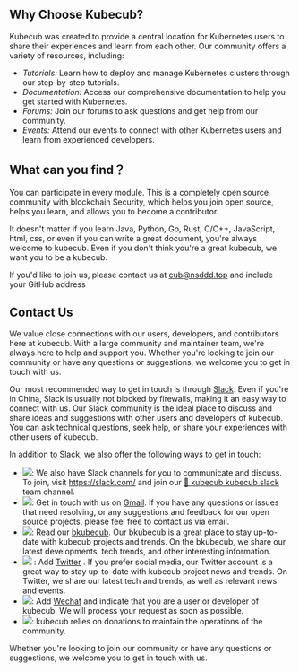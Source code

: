 
<!--
**Here are some ideas to get you started:**

🙋‍♀️ A short introduction - wha
t is your organization all about?
🌈 Contribution guidelines - how can the community get involved?
👩‍💻 Useful resources - where can the community find your docs? Is there anything else the community should know?
🍿 Fun facts - what does your team eat for breakfast?
🧙 Remember, you can do mighty things with the power of [Markdown](https://docs.github.com/github/writing-on-github/getting-started-with-writing-and-formatting-on-github/basic-writing-and-formatting-syntax)
-->

## Why Choose Kubecub?

Kubecub was created to provide a central location for Kubernetes users to share their experiences and learn from each other. Our community offers a variety of resources, including:

- *Tutorials:* Learn how to deploy and manage Kubernetes clusters through our step-by-step tutorials.
- *Documentation:* Access our comprehensive documentation to help you get started with Kubernetes.
- *Forums:* Join our forums to ask questions and get help from our community.
- *Events:* Attend our events to connect with other Kubernetes users and learn from experienced developers.

## What can you find？

You can participate in every module. This is a completely open source community with blockchain Security, which helps you join open source, helps you learn, and allows you to become a contributor.

It doesn't matter if you learn Java, Python, Go, Rust, C/C++, JavaScript, html, css, or even if you can write a great document, you're always welcome to kubecub. Even if you don't think you're a great kubecub, we want you to be a kubecub.

If you'd like to join us, please contact us at cub@nsddd.top and include your GitHub address

## Contact Us

We value close connections with our users, developers, and contributors here at kubecub. With a large community and maintainer team, we're always here to help and support you. Whether you're looking to join our community or have any questions or suggestions, we welcome you to get in touch with us.

Our most recommended way to get in touch is through [Slack](https://join.slack.com/t/c-ub/shared_invite/zt-1se0k2bae-lkYzz0_T~BYh3rjkvlcUqQ). Even if you're in China, Slack is usually not blocked by firewalls, making it an easy way to connect with us. Our Slack community is the ideal place to discuss and share ideas and suggestions with other users and developers of kubecub. You can ask technical questions, seek help, or share your experiences with other users of kubecub.

In addition to Slack, we also offer the following ways to get in touch:

+ <a href="https://join.slack.com/t/c-ub/shared_invite/zt-1se0k2bae-lkYzz0_T~BYh3rjkvlcUqQ" target="_blank"><img src="https://img.shields.io/badge/slack-%40kubecub-informational?kubecubo=slack&style=flat-square"></a>:  We also have Slack channels for you to communicate and discuss. To join, visit https://slack.com/ and join our [👀 kubecub kubecub slack](https://join.slack.com/t/c-ub/shared_invite/zt-1se0k2bae-lkYzz0_T~BYh3rjkvlcUqQ) team channel.
+ <a href="https://mail.google.com/mail/u/0/?fs=1&tf=cm&to=3293172751nss@gmail.com" target="_blank"><img src="https://img.shields.io/badge/gmail-%40kubecub-blue?style=social&kubecubo=gmail"></a>: Get in touch with us on [Gmail]([3293172751nss@gmail.com](mailto:3293172751nss@gmail.com)). If you have any questions or issues that need resolving, or any suggestions and feedback for our open source projects, please feel free to contact us via email.
+ <a href="nsddd.top" target="_blank"><img src="https://img.shields.io/badge/%E5%8D%9A%E5%AE%A2-%40kubecub-blue?style=social&kubecubo=Octopus%20Deploy"></a>: Read our [bkubecub](nsddd.top). Our bkubecub is a great place to stay up-to-date with kubecub projects and trends. On the bkubecub, we share our latest developments, tech trends, and other interesting information.
+ <a href="https://twitter.com/xxw3293172751" target="_blank"><img src="https://img.shields.io/badge/twitter-%40kubecub-informational?kubecubo=twitter&style=flat-square"></a> : Add [Twitter]({twitter}) . If you prefer social media, our Twitter account is a great way to stay up-to-date with kubecub project news and trends. On Twitter, we share our latest tech and trends, as well as relevant news and events.
+ <a href="http://sm.nsddd.top/sm0d220ad72063197b9875379403f6c88.jpg" target="_blank"><img src="https://img.shields.io/badge/%E5%BE%AE%E4%BF%A1-smile-brightgreen?kubecubo=wechat&style=flat-square"></a>: Add [Wechat](https://img.shields.io/badge/%E5%BE%AE%E4%BF%A1-smile-brightgreen?kubecubo=wechat&style=flat-square) and indicate that you are a user or developer of kubecub. We will process your request as soon as possible.
+ <a href="https://liberapay.com/xiongxinwei" target="_blank"><img src="https://img.shields.io/liberapay/receives/xiongxinwei.svg?logo=liberapay"></a>: kubecub relies on donations to maintain the operations of the community.


Whether you're looking to join our community or have any questions or suggestions, we welcome you to get in touch with us.

<!--
  
## [![Repography logo](https://images.repography.com/logo.svg)](https://repography.com) / Recent activity [![Time period](https://images.repography.com/27154244/C-UB/cub/recent-activity/90b742d3f976f18b80621eaacc1f3142_badge.svg)](https://repography.com)
[![Timeline graph](https://images.repography.com/27154244/C-UB/cub/recent-activity/90b742d3f976f18b80621eaacc1f3142_timeline.svg)](https://github.com/C-UB/cub/commits)
[![Issue status graph](https://images.repography.com/27154244/C-UB/cub/recent-activity/90b742d3f976f18b80621eaacc1f3142_issues.svg)](https://github.com/C-UB/cub/issues)
[![Pull request status graph](https://images.repography.com/27154244/C-UB/cub/recent-activity/90b742d3f976f18b80621eaacc1f3142_prs.svg)](https://github.com/C-UB/cub/pulls)
[![Trending topics](https://images.repography.com/27154244/C-UB/cub/recent-activity/90b742d3f976f18b80621eaacc1f3142_words.svg)](https://github.com/C-UB/cub/commits)
-->
